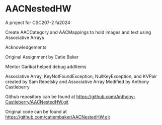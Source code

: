 # AACNestedHW

A project for CSC207-2 fa2024

Create AACCategory and AACMappings to hold images and text using Associative Arrays

Acknowledgements

Original Assignment by Catie Baker

Mentor Garikai helped debug addItems

Associative Array, KeyNotFoundException, NullKeyException, and KVPair created by Sam Rebelsky and Associative Array Modified by Anthony Castleberry

Github repository can be found at <https://github.com/Anthony-Castleberry/AACNestedHW.git>

Original code can be found at <https://github.com/catiembaker/AACNestedHW.git>